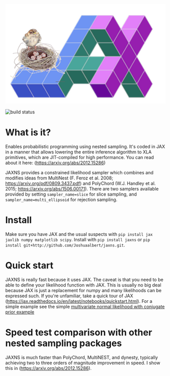 ![JAXNS](./jaxns_logo.png)

![build status](https://travis-ci.com/Joshuaalbert/jaxns.svg?branch=master&status=created)
# What is it?
Enables probabilistic programming using nested sampling. It's coded in JAX in a manner that allows lowering the entire inference algorithm to XLA primitives, which are JIT-compiled for high performance. You can read about it here: (https://arxiv.org/abs/2012.15286)

JAXNS provides a constrained likelihood sampler which combines and modifies ideas from MultiNest (F. Feroz et al. 2008; https://arxiv.org/pdf/0809.3437.pdf) and PolyChord (W.J. Handley et al. 2015; https://arxiv.org/abs/1506.00171).
There are two samplers available provided by setting `sampler_name=slice` for slice sampling, and `sampler_name=multi_ellipsoid` for rejection sampling.

# Install
Make sure you have JAX and the usual suspects with `pip install jax jaxlib numpy matplotlib scipy`. 
Install with `pip install jaxns` or `pip install git+http://github.com/Joshuaalbert/jaxns.git`.

# Quick start

JAXNS is really fast because it uses JAX. 
The caveat is that you need to be able to define your likelihood function with JAX. This is usually no big deal because JAX is just a replacement for numpy and many likelihoods can be expressed such. 
If you're unfamiliar, take a quick tour of JAX (https://jax.readthedocs.io/en/latest/notebooks/quickstart.html).
For a simple example see the simple [multivariate normal likelihood with conjugate prior example](https://github.com/Joshuaalbert/jaxns/blob/master/examples/mvn_data_mvn_prior.py)

# Speed test comparison with other nested sampling packages

JAXNS is much faster than PolyChord, MultiNEST, and dynesty, typically achieving two to three orders of magnitude improvement in speed.
I show this in (https://arxiv.org/abs/2012.15286).
